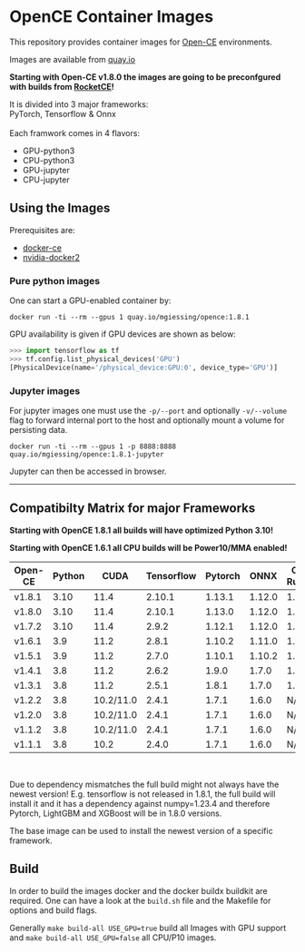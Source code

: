 # OpenCE Container Images

This repository provides container images for [Open-CE](https://github.com/open-ce) environments.

Images are available from [quay.io](https://quay.io/mgiessing/opence)

**Starting with Open-CE v1.8.0 the images are going to be preconfgured with builds from [RocketCE](https://anaconda.org/rocketce)!**

It is divided into 3 major frameworks: <br>
PyTorch, Tensorflow & Onnx<br>
<br>
Each framwork comes in 4 flavors:<br>
- GPU-python3
- CPU-python3
- GPU-jupyter
- CPU-jupyter

## Using the Images 

Prerequisites are:
- [docker-ce](https://docs.docker.com/engine/install/) 
- [nvidia-docker2](https://docs.nvidia.com/datacenter/cloud-native/container-toolkit/install-guide.html#docker) 


### Pure python images

One can start a GPU-enabled container by:

`docker run -ti --rm --gpus 1 quay.io/mgiessing/opence:1.8.1`

GPU availability is given if GPU devices are shown as below:

```python
>>> import tensorflow as tf
>>> tf.config.list_physical_devices('GPU')
[PhysicalDevice(name='/physical_device:GPU:0', device_type='GPU')]
```

### Jupyter images

For jupyter images one must use the `-p/--port` and optionally `-v/--volume` flag to forward internal port to the host and optionally mount a volume for persisting data.

`docker run -ti --rm --gpus 1 -p 8888:8888 quay.io/mgiessing/opence:1.8.1-jupyter`

Jupyter can then be accessed in browser.

---

## Compatibilty Matrix for major Frameworks

**Starting with OpenCE 1.8.1 all builds will have optimized Python 3.10!**

**Starting with OpenCE 1.6.1 all CPU builds will be Power10/MMA enabled!**

Open-CE | Python | CUDA | Tensorflow | Pytorch | ONNX | ONNX Runtime | XGBoost | LightGBM
--- | --- | --- | --- | --- | --- |--- | --- |--- 
v1.8.1 | 3.10 | 11.4 | 2.10.1 | 1.13.1 | 1.12.0 | 1.13.1 | 1.7.3 | 3.3.4
v1.8.0 | 3.10 | 11.4 | 2.10.1 | 1.13.0 | 1.12.0 | 1.13.1 | 1.7.1 | 3.3.3
v1.7.2 | 3.10 | 11.4 | 2.9.2 | 1.12.1 | 1.12.0 | 1.12.1 | 1.6.2 | 3.3.2
v1.6.1 | 3.9 | 11.2 | 2.8.1 | 1.10.2 | 1.11.0 | 1.11.0 | 1.5.2 | 3.3.2
v1.5.1 | 3.9 | 11.2 | 2.7.0 | 1.10.1 | 1.10.2 | 1.10.0 | 1.5.1 | 3.3.1
v1.4.1 | 3.8 | 11.2 | 2.6.2 | 1.9.0 | 1.7.0 | 1.7.2 | 1.4.2 | 3.2.1
v1.3.1 | 3.8 | 11.2 | 2.5.1 | 1.8.1 | 1.7.0 | 1.7.2 | 1.4.2 | 3.2.1
v1.2.2 | 3.8 | 10.2/11.0 | 2.4.1 | 1.7.1 | 1.6.0 | N/A | N/A| N/A
v1.2.0 | 3.8 | 10.2/11.0 | 2.4.1 | 1.7.1 | 1.6.0 | N/A | N/A | N/A
v1.1.2 | 3.8 | 10.2/11.0 | 2.4.1 | 1.7.1 | 1.6.0 | N/A | N/A | N/A
v1.1.1 | 3.8 | 10.2 | 2.4.0 | 1.7.1 | 1.6.0 | N/A | N/A | N/A

<br>

Due to dependency mismatches the full build might not always have the newest version! E.g. tensorflow is not released in 1.8.1, the full build will install it and it has a dependency against numpy=1.23.4 and therefore Pytorch, LightGBM and XGBoost will be in 1.8.0 versions.

The base image can be used to install the newest version of a specific framework.

## Build

In order to build the images docker and the docker buildx buildkit are required.
One can have a look at the `build.sh` file and the Makefile for options and build flags.

Generally `make build-all USE_GPU=true` build all Images with GPU support and `make build-all USE_GPU=false` all CPU/P10 images.
